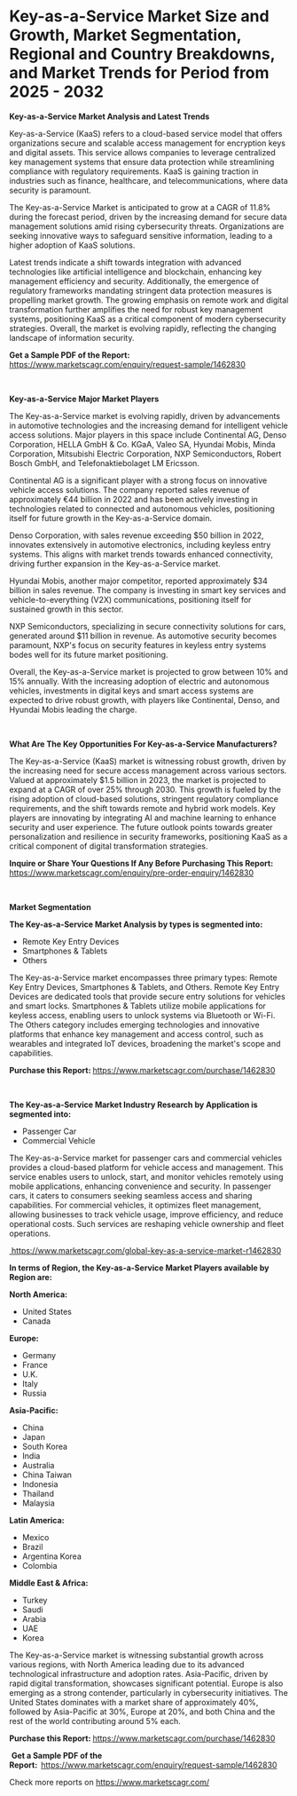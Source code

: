 <p><h1>Key-as-a-Service Market Size and Growth, Market Segmentation, Regional and Country Breakdowns, and Market Trends for Period from 2025 -  2032</h1></p><p><strong>Key-as-a-Service Market Analysis and Latest Trends</strong></p>
<p><p>Key-as-a-Service (KaaS) refers to a cloud-based service model that offers organizations secure and scalable access management for encryption keys and digital assets. This service allows companies to leverage centralized key management systems that ensure data protection while streamlining compliance with regulatory requirements. KaaS is gaining traction in industries such as finance, healthcare, and telecommunications, where data security is paramount.</p><p>The Key-as-a-Service Market is anticipated to grow at a CAGR of 11.8% during the forecast period, driven by the increasing demand for secure data management solutions amid rising cybersecurity threats. Organizations are seeking innovative ways to safeguard sensitive information, leading to a higher adoption of KaaS solutions. </p><p>Latest trends indicate a shift towards integration with advanced technologies like artificial intelligence and blockchain, enhancing key management efficiency and security. Additionally, the emergence of regulatory frameworks mandating stringent data protection measures is propelling market growth. The growing emphasis on remote work and digital transformation further amplifies the need for robust key management systems, positioning KaaS as a critical component of modern cybersecurity strategies. Overall, the market is evolving rapidly, reflecting the changing landscape of information security.</p></p>
<p><strong>Get a Sample PDF of the Report:&nbsp;</strong> <a href="https://www.marketscagr.com/enquiry/request-sample/1462830?utm_campaign=1868&utm_medium=2&utm_source=Github&utm_content=ia&utm_term=11032025&utm_id=key-as-a-service">https://www.marketscagr.com/enquiry/request-sample/1462830</a></p>
<p>&nbsp;</p>
<p><strong>Key-as-a-Service Major Market Players</strong></p>
<p><p>The Key-as-a-Service market is evolving rapidly, driven by advancements in automotive technologies and the increasing demand for intelligent vehicle access solutions. Major players in this space include Continental AG, Denso Corporation, HELLA GmbH & Co. KGaA, Valeo SA, Hyundai Mobis, Minda Corporation, Mitsubishi Electric Corporation, NXP Semiconductors, Robert Bosch GmbH, and Telefonaktiebolaget LM Ericsson.</p><p>Continental AG is a significant player with a strong focus on innovative vehicle access solutions. The company reported sales revenue of approximately €44 billion in 2022 and has been actively investing in technologies related to connected and autonomous vehicles, positioning itself for future growth in the Key-as-a-Service domain.</p><p>Denso Corporation, with sales revenue exceeding $50 billion in 2022, innovates extensively in automotive electronics, including keyless entry systems. This aligns with market trends towards enhanced connectivity, driving further expansion in the Key-as-a-Service market.</p><p>Hyundai Mobis, another major competitor, reported approximately $34 billion in sales revenue. The company is investing in smart key services and vehicle-to-everything (V2X) communications, positioning itself for sustained growth in this sector.</p><p>NXP Semiconductors, specializing in secure connectivity solutions for cars, generated around $11 billion in revenue. As automotive security becomes paramount, NXP's focus on security features in keyless entry systems bodes well for its future market positioning.</p><p>Overall, the Key-as-a-Service market is projected to grow between 10% and 15% annually. With the increasing adoption of electric and autonomous vehicles, investments in digital keys and smart access systems are expected to drive robust growth, with players like Continental, Denso, and Hyundai Mobis leading the charge.</p></p>
<p>&nbsp;</p>
<p><strong>What Are The Key Opportunities For Key-as-a-Service Manufacturers?</strong></p>
<p><p>The Key-as-a-Service (KaaS) market is witnessing robust growth, driven by the increasing need for secure access management across various sectors. Valued at approximately $1.5 billion in 2023, the market is projected to expand at a CAGR of over 25% through 2030. This growth is fueled by the rising adoption of cloud-based solutions, stringent regulatory compliance requirements, and the shift towards remote and hybrid work models. Key players are innovating by integrating AI and machine learning to enhance security and user experience. The future outlook points towards greater personalization and resilience in security frameworks, positioning KaaS as a critical component of digital transformation strategies.</p></p>
<p><strong>Inquire or Share Your Questions If Any Before Purchasing This Report:</strong> <a href="https://www.marketscagr.com/enquiry/pre-order-enquiry/1462830?utm_campaign=1868&utm_medium=2&utm_source=Github&utm_content=ia&utm_term=11032025&utm_id=key-as-a-service">https://www.marketscagr.com/enquiry/pre-order-enquiry/1462830</a></p>
<p>&nbsp;</p>
<p><strong>Market Segmentation</strong></p>
<p><strong>The Key-as-a-Service Market Analysis by types is segmented into:</strong></p>
<p><ul><li>Remote Key Entry Devices</li><li>Smartphones & Tablets</li><li>Others</li></ul></p>
<p><p>The Key-as-a-Service market encompasses three primary types: Remote Key Entry Devices, Smartphones & Tablets, and Others. Remote Key Entry Devices are dedicated tools that provide secure entry solutions for vehicles and smart locks. Smartphones & Tablets utilize mobile applications for keyless access, enabling users to unlock systems via Bluetooth or Wi-Fi. The Others category includes emerging technologies and innovative platforms that enhance key management and access control, such as wearables and integrated IoT devices, broadening the market's scope and capabilities.</p></p>
<p><strong>Purchase this Report:&nbsp;</strong><a href="https://www.marketscagr.com/purchase/1462830?utm_campaign=1868&utm_medium=2&utm_source=Github&utm_content=ia&utm_term=11032025&utm_id=key-as-a-service">https://www.marketscagr.com/purchase/1462830</a></p>
<p>&nbsp;</p>
<p><strong>The Key-as-a-Service Market Industry Research by Application is segmented into:</strong></p>
<p><ul><li>Passenger Car</li><li>Commercial Vehicle</li></ul></p>
<p><p>The Key-as-a-Service market for passenger cars and commercial vehicles provides a cloud-based platform for vehicle access and management. This service enables users to unlock, start, and monitor vehicles remotely using mobile applications, enhancing convenience and security. In passenger cars, it caters to consumers seeking seamless access and sharing capabilities. For commercial vehicles, it optimizes fleet management, allowing businesses to track vehicle usage, improve efficiency, and reduce operational costs. Such services are reshaping vehicle ownership and fleet operations.</p></p>
<p><a href="https://www.marketscagr.com/global-key-as-a-service-market-r1462830?utm_campaign=1868&utm_medium=2&utm_source=Github&utm_content=ia&utm_term=11032025&utm_id=key-as-a-service">&nbsp;https://www.marketscagr.com/global-key-as-a-service-market-r1462830</a></p>
<p><strong>In terms of Region, the Key-as-a-Service Market Players available by Region are:</strong></p>
<p>
    <p> <strong> North America: </strong>
        <ul>
            <li>United States</li>
            <li>Canada</li>
        </ul>
        </p> 
    <p> <strong> Europe: </strong>
        <ul>
            <li>Germany</li>
            <li>France</li>
            <li>U.K.</li>
            <li>Italy</li>
            <li>Russia</li>
        </ul>
        </p> 
    <p> <strong> Asia-Pacific: </strong>
        <ul>
            <li>China</li>
            <li>Japan</li>
            <li>South Korea</li>
            <li>India</li>
            <li>Australia</li>
            <li>China Taiwan</li>
            <li>Indonesia</li>
            <li>Thailand</li>
            <li>Malaysia</li>
        </ul>
        </p> 
    <p> <strong> Latin America: </strong>
        <ul>
            <li>Mexico</li>
            <li>Brazil</li>
            <li>Argentina Korea</li>
            <li>Colombia</li>
        </ul>
        </p> 
    <p> <strong> Middle East & Africa: </strong>
        <ul>
            <li>Turkey</li>
            <li>Saudi</li>
            <li>Arabia</li>
            <li>UAE</li>
            <li>Korea</li>
        </ul>
    </p>
    </p>
<p><p>The Key-as-a-Service market is witnessing substantial growth across various regions, with North America leading due to its advanced technological infrastructure and adoption rates. Asia-Pacific, driven by rapid digital transformation, showcases significant potential. Europe is also emerging as a strong contender, particularly in cybersecurity initiatives. The United States dominates with a market share of approximately 40%, followed by Asia-Pacific at 30%, Europe at 20%, and both China and the rest of the world contributing around 5% each.</p></p>
<p><strong>Purchase this Report: </strong><a href="https://www.marketscagr.com/purchase/1462830?utm_campaign=1868&utm_medium=2&utm_source=Github&utm_content=ia&utm_term=11032025&utm_id=key-as-a-service">https://www.marketscagr.com/purchase/1462830</a></p>
<p>&nbsp;<strong>Get a Sample PDF of the Report:&nbsp;&nbsp;</strong><a href="https://www.marketscagr.com/enquiry/request-sample/1462830?utm_campaign=1868&utm_medium=2&utm_source=Github&utm_content=ia&utm_term=11032025&utm_id=key-as-a-service">https://www.marketscagr.com/enquiry/request-sample/1462830</a></p>
<p><strong></strong></p>
<p>Check more reports on <a href="https://www.marketscagr.com/?utm_campaign=1868&utm_medium=2&utm_source=Github&utm_content=ia&utm_term=11032025&utm_id=key-as-a-service">https://www.marketscagr.com/</a></p>